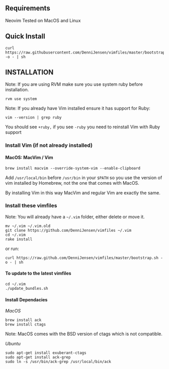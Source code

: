 ## Requirements

Neovim
Tested on MacOS and Linux

## Quick Install

    curl https://raw.githubusercontent.com/DenniJensen/vimfiles/master/bootstrap.sh -o - | sh

## INSTALLATION

Note: If you are using RVM make sure you use system ruby before installation.

    rvm use system

Note: If you already have Vim installed ensure it has support for Ruby:

    vim --version | grep ruby

You should see `+ruby,` if you see `-ruby` you need to reinstall Vim with Ruby support

### Install Vim (if not already installed)

#### MacOS: MacVim / Vim

    brew install macvim --override-system-vim --enable-clipboard

Add `/usr/local/bin` before `/usr/bin` in your `$PATH` so you use the version of
vim installed by Homebrew, not the one that comes with MacOS.

By installing Vim in this way MacVim and regular Vim are exactly the same.

### Install these vimfiles

Note: You will already have a `~/.vim` folder, either delete or move it.

    mv ~/.vim ~/.vim.old
    git clone https://github.com/DenniJensen/vimfiles ~/.vim
    cd ~/.vim
    rake install

or run:

    curl https://raw.github.com/DenniJensen/vimfiles/master/bootstrap.sh -o - | sh

#### To update to the latest vimfiles

    cd ~/.vim
    ./update_bundles.sh

#### Install Dependacies

*MacOS*

    brew install ack
    brew install ctags

Note: MacOS comes with the BSD version of ctags which is not compatible.

*Ubuntu*

    sudo apt-get install exuberant-ctags
    sudo apt-get install ack-grep
    sudo ln -s /usr/bin/ack-grep /usr/local/bin/ack

